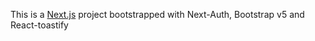 This is a [Next.js](https://nextjs.org/) project bootstrapped with Next-Auth, Bootstrap v5 and React-toastify
